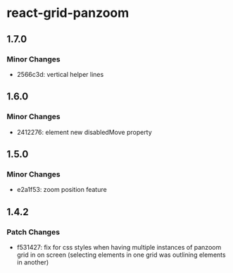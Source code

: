 # react-grid-panzoom

## 1.7.0

### Minor Changes

- 2566c3d: vertical helper lines

## 1.6.0

### Minor Changes

- 2412276: element new disabledMove property

## 1.5.0

### Minor Changes

- e2a1f53: zoom position feature

## 1.4.2

### Patch Changes

- f531427: fix for css styles when having multiple instances of panzoom grid in on screen (selecting elements in one grid was outlining elements in another)
